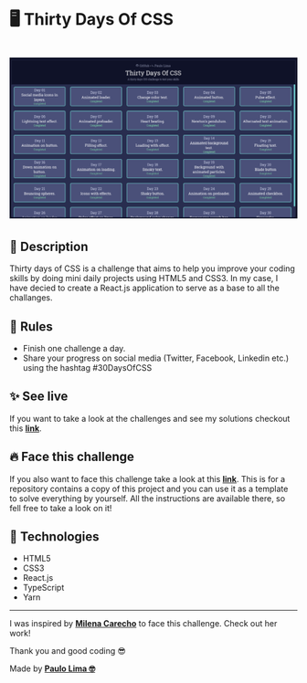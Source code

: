 # 🖥️ Thirty Days Of CSS

<h1 align="center">
  <img src=".github/app-logo.png" />
</h1>

## 🔎️ Description

Thirty days of CSS is a challenge that aims to help you improve your coding skills by doing mini daily projects using HTML5 and CSS3. In my case, I have decied to create a React.js application to serve as a base to all the challanges.

## 👀️ Rules

- Finish one challenge a day.
- Share your progress on social media (Twitter, Facebook, Linkedin etc.) using the hashtag #30DaysOfCSS

## ✨️ See live

If you want to take a look at the challenges and see my solutions checkout this **<a href="https://paulophlp.github.io/portfolio/">link</a>**.

## 🔥️ Face this challenge

If you also want to face this challenge take a look at this **<a href="https://github.com/PauloPHLP/React.js-ThirtyDaysOfCSSTemplate">link</a>**. This is for a repository contains a copy of this project and you can use it as a template to solve everything by yourself. All the instructions are available there, so fell free to take a look on it!

## 🚀️ Technologies

- HTML5
- CSS3
- React.js
- TypeScript
- Yarn

---

I was inspired by **<a href="https://github.com/MilenaCarecho/30diasDeCSS" target="__blank">Milena Carecho</a>** to face this challenge. Check out her work!

Thank you and good coding 😎️

Made by **<a href="https://paulophlp.github.io/portfolio/" target="__blank">Paulo Lima 🤓️</a>**

